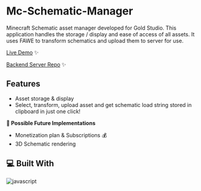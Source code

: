 # Mc-Schematic-Manager
Minecraft Schematic asset manager developed for Gold Studio.
This application handles the storage / display and ease of access of all assets.
It uses FAWE to transform schematics and upload them to server for use.

[Live Demo](https://mc-schematic-manager.vercel.app/login) ✨

[Backend Server Repo](https://github.com/NikolaMilinkovic/mc-schematic-manager-server) ✨

## Features
- Asset storage & display
- Select, transform, upload asset and get schematic load string stored in clipboard in just one click!

**🧭 Possible Future Implementations**
- Monetization plan & Subscriptions 💰
- 3D Schematic rendering

## 💻 Built With
![javascript](https://skillicons.dev/icons?i=js,html,css,vite,express,mongodb&perline=10)
